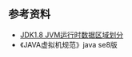 


## 参考资料
- [JDK1.8 JVM运行时数据区域划分](https://blog.csdn.net/bruce128/article/details/79357870)
- 《JAVA虚拟机规范》java se8版
